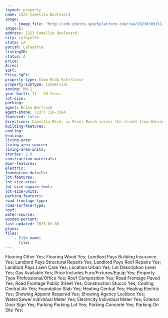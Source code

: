 ```yaml
---
layout: property
name: 1223 Camellia Boulevard
image:
    - image_file: "http://cdn.photos.sparkplatform.com/raa/20230309151126623346000000.jpg"
image-1:
address: 1223 Camellia Boulevard
city: Lafayette
state: LA
parish: Lafayette
listingID: 
status: A
price: 
Acres: 
SqFt: 
Price-SqFt: 
property-type: Comm Bldg Sale/Lease
property-subtype: Commercial
zoning: MN-1
year-built: 11 - 20 Years
lot-size: 
parking: 
agent: Brian Bertrand
agent-phone: (337) 316-3594
featured: false
directions: Camellia Blvd. in River Ranch across the street from Ochsner Lafayette General Urgent Care.  Second level entrance on East side of Building.
building-features: 
cooling: 
heating: 
living-area: 
living-area-source: 
living-area-units: 
stories: 2.0
construction-materials: 
door-features: 
electric: 
foundation-details: 
lot-features: 
lot-size-area: 
lot-size-square-feet: 
lot-size-units: 
parking-features: 
road-frontage-type: 
road-surface-type: 
roof: 
water-source: 
wooded-percent: 
last-updated: 2023-03-08
plans: 
files:
    - file_name:
      file:
---
```

Flooring	Other	Yes;
Flooring	Wood	Yes;
Landlord Pays	Building Insurance	Yes;
Landlord Pays	Structural Repairs	Yes;
Landlord Pays	Roof Repairs	Yes;
Landlord Pays	Lawn Care	Yes;
Location	Urban	Yes;
Lot Description	Level	Yes;
Gas	Available	Yes;
Price Includes	Furn/Fixtures/Equip	Yes;
Property Type	Professional/Office	Yes;
Roof	Composition	Yes;
Road Frontage	Paved	Yes;
Road Frontage	Public Street	Yes;
Construction	Stucco	Yes;
Cooling	Central Air	Yes;
Foundation	Slab	Yes;
Heating	Central	Yes;
Heating	Electric	Yes;
Showing	Appoint Required	Yes;
Showing	Agency Lockbox	Yes;
Water/Sewer	individual Meter	Yes;
Electricity	Individual Meter	Yes;
Exterior	Door Sign	Yes;
Parking	Parking Lot	Yes;
Parking	Concrete	Yes;
Parking	On Site	Yes;

